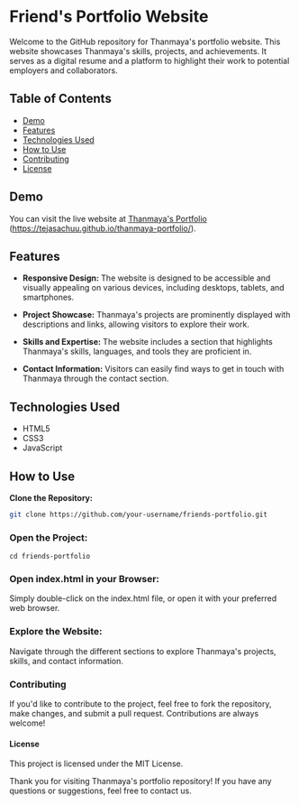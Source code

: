 # Friend's Portfolio Website

Welcome to the GitHub repository for Thanmaya's portfolio website. This website showcases Thanmaya's skills, projects, and achievements. It serves as a digital resume and a platform to highlight their work to potential employers and collaborators.

## Table of Contents

- [Demo](#demo)
- [Features](#features)
- [Technologies Used](#technologies-used)
- [How to Use](#how-to-use)
- [Contributing](#contributing)
- [License](#license)

## Demo

You can visit the live website at [Thanmaya's Portfolio](#) (https://tejasachuu.github.io/thanmaya-portfolio/).

## Features

- **Responsive Design:** The website is designed to be accessible and visually appealing on various devices, including desktops, tablets, and smartphones.

- **Project Showcase:** Thanmaya's projects are prominently displayed with descriptions and links, allowing visitors to explore their work.

- **Skills and Expertise:** The website includes a section that highlights Thanmaya's skills, languages, and tools they are proficient in.

- **Contact Information:** Visitors can easily find ways to get in touch with Thanmaya through the contact section.

## Technologies Used

- HTML5
- CSS3
- JavaScript


## How to Use
**Clone the Repository:**
   ```bash
   git clone https://github.com/your-username/friends-portfolio.git
   ```

### Open the Project:

```
cd friends-portfolio
```

### Open index.html in your Browser:

Simply double-click on the index.html file, or open it with your preferred web browser.


### Explore the Website:

Navigate through the different sections to explore Thanmaya's projects, skills, and contact information.


### Contributing
If you'd like to contribute to the project, feel free to fork the repository, make changes, and submit a pull request. Contributions are always welcome!

#### License
This project is licensed under the MIT License.

Thank you for visiting Thanmaya's portfolio repository! If you have any questions or suggestions, feel free to contact us.
